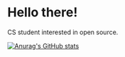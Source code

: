 # Hello there!

CS student interested in open source.

[![Anurag's GitHub stats](https://github-readme-stats.vercel.app/api?username=geoff-b)](https://github.com/anuraghazra/github-readme-stats)

<!--
**geoff-B/geoff-B** is a ✨ _special_ ✨ repository because its `README.md` (this file) appears on your GitHub profile.

Here are some ideas to get you started:

- 🔭 I’m currently working on ...
- 🌱 I’m currently learning ...
- 👯 I’m looking to collaborate on ...
- 🤔 I’m looking for help with ...
- 💬 Ask me about ...
- 📫 How to reach me: ...
- 😄 Pronouns: ...
- ⚡ Fun fact: ...
-->
